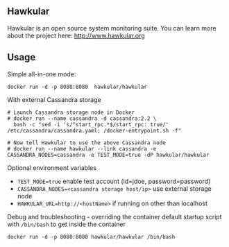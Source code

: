 ## Hawkular
Hawkular is an open source system monitoring suite.  You can learn more about the project here: http://www.hawkular.org

## Usage 
Simple all-in-one mode:

```docker run -d -p 8080:8080  hawkular/hawkular```

With external Cassandra storage
```
# Launch Cassandra storage node in Docker
# docker run --name cassandra -d cassandra:2.2 \
  bash -c "sed -i 's/^start_rpc.*$/start_rpc: true/' /etc/cassandra/cassandra.yaml; /docker-entrypoint.sh -f"

# Now tell Hawkular to use the above Cassandra node
# docker run --name hawkular --link cassandra -e CASSANDRA_NODES=cassandra -e TEST_MODE=true -dP hawkular/hawkular
```
Optional environment variables

* ```TEST_MODE=true``` enable test account (id=jdoe, password=password)
* ```CASSANDRA_NODES=<cassandra storage host/ip>``` use external storage node
* ```HAWKULAR_URL=http://<hostName>``` if running on other than localhost

Debug and troubleshooting - overriding the container default startup script with ```/bin/bash``` to get inside the container

```docker run -d -p 8080:8080 hawkular/hawkular /bin/bash```
